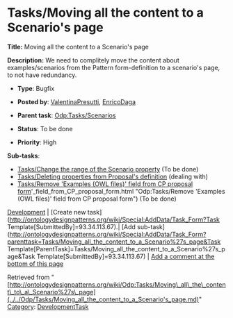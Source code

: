 #  Tasks/Moving all the content to a Scenario's page


__Title:__ Moving all the content to a Scenario's page


__Description:__ We need to complitely move the content about examples/scenarios from the Pattern form-definition to a scenario's page, to not have redundancy. 


  





* __Type__: Bugfix
* __Posted by__: [ValentinaPresutti](../../User/ValentinaPresutti.md "User:ValentinaPresutti"), [EnricoDaga](../../User/EnricoDaga.md "User:EnricoDaga")
* __Parent task__: [Odp:Tasks/Scenarios](../../Community/Scenarios.md "Odp:Tasks/Scenarios")
* __Status__: To be done


* __Priority__: High




__Sub-tasks__:



* [Tasks/Change the range of the Scenario property](../../Odp/Tasks/Change_the_range_of_the_Scenario_property.md "Odp:Tasks/Change the range of the Scenario property") (To be done)
* [Tasks/Deleting properties from Proposal's definition](../../Odp/Tasks/Deleting_properties_from_Proposal's_definition.md "Odp:Tasks/Deleting properties from Proposal's definition") (dealing with)
* [Tasks/Remove 'Examples (OWL files)' field from CP proposal form](../../Odp/Tasks/Remove_'Examples_(OWL_files)'_field_from_CP_proposal_form.md)'_field_from_CP_proposal_form.html "Odp:Tasks/Remove 'Examples (OWL files)' field from CP proposal form") (To be done)



[Development](../../Odp/Development.md "Odp:Development") | [Create new task](http://ontologydesignpatterns.org/wiki/Special:AddData/Task_Form?Task Template[SubmittedBy]=93.34.113.67).| [Add sub-task](http://ontologydesignpatterns.org/wiki/Special:AddData/Task_Form?parenttask=Tasks/Moving_all_the_content_to_a_Scenario%27s_page&Task Template[ParentTask]=Tasks/Moving_all_the_content_to_a_Scenario%27s_page&Task Template[SubmittedBy]=93.34.113.67) | [Add a comment at the bottom of this page](../index.php@title=Odp%253AAdd_comment&target=Odp%253ATasks%252F../../Odp/Tasks/Moving_all_the_content_to_a_Scenario's_page.md#New_comment "http://ontologydesignpatterns.org/wiki/index.php?title=Odp:Add_comment&target=Odp:Tasks/Moving_all_the_content_to_a_Scenario%27s_page#New_comment")


Retrieved from "[http://ontologydesignpatterns.org/wiki/Odp:Tasks/Moving\_all\_the\_content\_to\_a\_Scenario%27s\_page](../../Odp/Tasks/Moving_all_the_content_to_a_Scenario's_page.md)"
 [Category](http://ontologydesignpatterns.org/wiki/Special:Categories "Special:Categories"): [DevelopmentTask](../../Category/DevelopmentTask.md "Category:DevelopmentTask")
